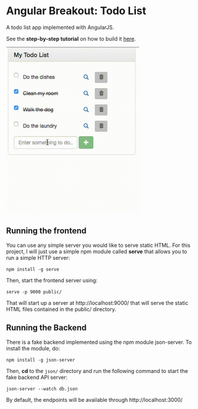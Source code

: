 # Angular Breakout: Todo List

A todo list app implemented with AngularJS.

See the **step-by-step tutorial** on how to build it [here](tutorial/README.md).

![Demo](demo.gif)

## Running the frontend

You can use any simple server you would like to serve static HTML. For this project, I will just use a simple npm module called **serve** that allows you to run a simple HTTP server:

```
npm install -g serve
```

Then, start the frontend server using:

```
serve -p 9000 public/
```

That will start up a server at http://localhost:9000/ that will serve the static HTML files contained in the public/ directory.

## Running the Backend

There is a fake backend implemented using the npm module json-server. To install the module, do:

```
npm install -g json-server
```

Then, **cd** to the `json/` directory and run the following command to start the fake backend API server:

```
json-server --watch db.json
```

By default, the endpoints will be available through http://localhost:3000/
